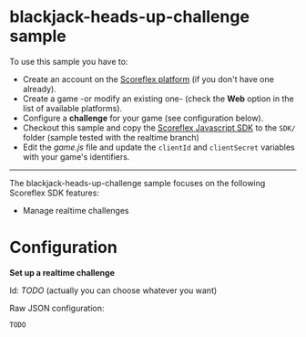 blackjack-heads-up-challenge sample
====================================

To use this sample you have to:

* Create an account on the [Scoreflex platform](http://developer.scoreflex.com/
  "Scoreflex developer site") (if you don't have one already).
* Create a game -or modify an existing one- (check the **Web** option in the
  list of available platforms).
* Configure a **challenge** for your game (see configuration below).
* Checkout this sample and copy the [Scoreflex Javascript
  SDK](https://github.com/scoreflex/scoreflex-javascript-sdk "Scoreflex
  Javascript SDK on GitHub") to the `SDK/` folder (sample tested with the
  realtime branch)
* Edit the *game.js* file and update the `clientId` and `clientSecret` variables
  with your game's identifiers.

------

The blackjack-heads-up-challenge sample focuses on the following Scoreflex SDK
features:

* Manage realtime challenges


Configuration
==============

**Set up a realtime challenge**

Id: *TODO* (actually you can choose whatever you want)

Raw JSON configuration:

    TODO
